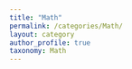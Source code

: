 ```yaml
---
title: "Math"
permalink: /categories/Math/
layout: category
author_profile: true
taxonomy: Math
---
```

